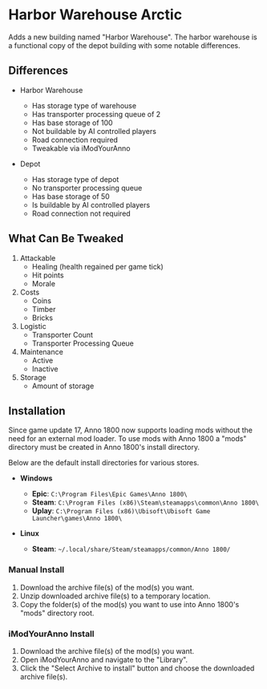 # Harbor Warehouse Arctic

Adds a new building named "Harbor Warehouse". The harbor warehouse is a functional copy of the depot building with some notable differences.

## Differences

- Harbor Warehouse
  - Has storage type of warehouse
  - Has transporter processing queue of 2
  - Has base storage of 100
  - Not buildable by AI controlled players
  - Road connection required
  - Tweakable via iModYourAnno

- Depot
  - Has storage type of depot
  - No transporter processing queue
  - Has base storage of 50
  - Is buildable by AI controlled players
  - Road connection not required

## What Can Be Tweaked

1. Attackable
   - Healing (health regained per game tick)
   - Hit points
   - Morale
2. Costs
   - Coins
   - Timber
   - Bricks
3. Logistic
   - Transporter Count
   - Transporter Processing Queue
4. Maintenance
   - Active
   - Inactive
5. Storage
   - Amount of storage

## Installation

Since game update 17, Anno 1800 now supports loading mods without the need for an external mod loader. To use mods with Anno 1800 a "mods" directory must be created in Anno 1800's install directory.

Below are the default install directories for various stores.

- **Windows**
  - **Epic**: `C:\Program Files\Epic Games\Anno 1800\`
  - **Steam**: `C:\Program Files (x86)\Steam\steamapps\common\Anno 1800\`
  - **Uplay**: `C:\Program Files (x86)\Ubisoft\Ubisoft Game Launcher\games\Anno 1800\`

- **Linux**
  - **Steam**: `~/.local/share/Steam/steamapps/common/Anno 1800/`

### Manual Install

1. Download the archive file(s) of the mod(s) you want.
2. Unzip downloaded archive file(s) to a temporary location.
3. Copy the folder(s) of the mod(s) you want to use into Anno 1800's "mods" directory root.

### iModYourAnno Install

1. Download the archive file(s) of the mod(s) you want.
2. Open iModYourAnno and navigate to the "Library".
3. Click the "Select Archive to install" button and choose the downloaded archive file(s).
